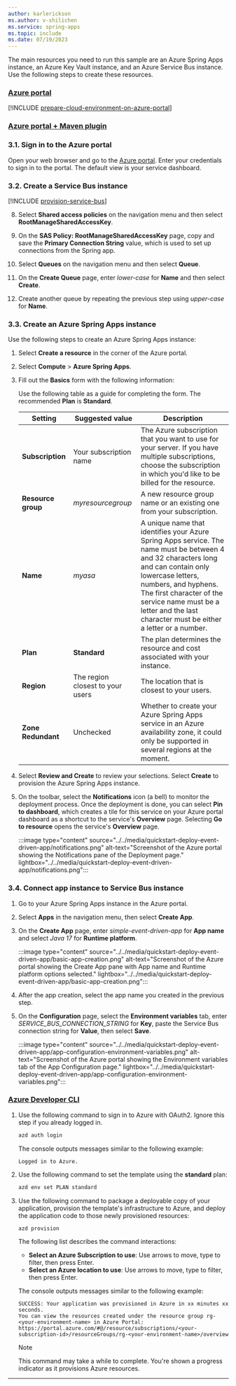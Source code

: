 ```yaml
---
author: karlerickson
ms.author: v-shilichen
ms.service: spring-apps
ms.topic: include
ms.date: 07/19/2023
---
```


<!-- 
For clarity of structure, a separate markdown file is used to describe how to prepare event-driven project.

[!INCLUDE [provision-event-driven](provision-event-driven.md)]

-->

The main resources you need to run this sample are an Azure Spring Apps instance, an Azure Key Vault instance, and an Azure Service Bus instance. Use the following steps to create these resources.

### [Azure portal](#tab/Azure-portal)

[!INCLUDE [prepare-cloud-environment-on-azure-portal](event-driven-prepare-cloud-environment-standard-azure-portal.md)]

### [Azure portal + Maven plugin](#tab/Azure-portal-maven-plugin)

### 3.1. Sign in to the Azure portal

Open your web browser and go to the [Azure portal](https://portal.azure.com/). Enter your credentials to sign in to the portal. The default view is your service dashboard.

### 3.2. Create a Service Bus instance

[!INCLUDE [provision-service-bus](provision-service-bus.md)]

8. Select **Shared access policies** on the navigation menu and then select **RootManageSharedAccessKey**.

1. On the **SAS Policy: RootManageSharedAccessKey** page, copy and save the **Primary Connection String** value, which is used to set up connections from the Spring app.

1. Select **Queues** on the navigation menu and then select **Queue**.

1. On the **Create Queue** page, enter *lower-case* for **Name** and then select **Create**.

1. Create another queue by repeating the previous step using *upper-case* for **Name**.

### 3.3. Create an Azure Spring Apps instance

Use the following steps to create an Azure Spring Apps instance:

1. Select **Create a resource** in the corner of the Azure portal.

1. Select **Compute** > **Azure Spring Apps**.

1. Fill out the **Basics** form with the following information:

   Use the following table as a guide for completing the form. The recommended **Plan** is **Standard**.

   | Setting            | Suggested value                  | Description                                                                                                                                                                                                                                                                                        |
   |--------------------|----------------------------------|----------------------------------------------------------------------------------------------------------------------------------------------------------------------------------------------------------------------------------------------------------------------------------------------------|
   | **Subscription**   | Your subscription name           | The  Azure subscription that you want to use for your server. If you have multiple subscriptions, choose the subscription in which you'd like to be billed for the resource.                                                                                                                       |
   | **Resource group** | *myresourcegroup*                | A new resource group name or an existing one from your subscription.                                                                                                                                                                                                                               |
   | **Name**           | *myasa*                          | A unique name that identifies your Azure Spring Apps service. The name must be between 4 and 32 characters long and can contain only lowercase letters, numbers, and hyphens. The first character of the service name must be a letter and the last character must be either a letter or a number. |
   | **Plan**           | **Standard**                     | The plan determines the resource and cost associated with your instance.                                                                                                                                                                                                                           |
   | **Region**         | The region closest to your users | The location that is closest to your users.                                                                                                                                                                                                                                                        |
   | **Zone Redundant** | Unchecked                        | Whether to create your Azure Spring Apps service in an Azure availability zone, it could only be supported in several regions at the moment.                                                                                                                                                       |

1. Select **Review and Create** to review your selections. Select **Create** to provision the Azure Spring Apps instance.

1. On the toolbar, select the **Notifications** icon (a bell) to monitor the deployment process. Once the deployment is done, you can select **Pin to dashboard**, which creates a tile for this service on your Azure portal dashboard as a shortcut to the service's **Overview** page. Selecting **Go to resource** opens the service's **Overview** page.

   :::image type="content" source="../../media/quickstart-deploy-event-driven-app/notifications.png" alt-text="Screenshot of the Azure portal showing the Notifications pane of the Deployment page." lightbox="../../media/quickstart-deploy-event-driven-app/notifications.png":::

### 3.4. Connect app instance to Service Bus instance

1. Go to your Azure Spring Apps instance in the Azure portal.

1. Select **Apps** in the navigation menu, then select **Create App**.

1. On the **Create App** page, enter *simple-event-driven-app* for **App name** and select *Java 17* for **Runtime platform**.

   :::image type="content" source="../../media/quickstart-deploy-event-driven-app/basic-app-creation.png" alt-text="Screenshot of the Azure portal showing the Create App pane with App name and Runtime platform options selected." lightbox="../../media/quickstart-deploy-event-driven-app/basic-app-creation.png":::

1. After the app creation, select the app name you created in the previous step.

1. On the **Configuration** page, select the **Environment variables** tab, enter *SERVICE_BUS_CONNECTION_STRING* for **Key**, paste the Service Bus connection string for **Value**, then select **Save**.

   :::image type="content" source="../../media/quickstart-deploy-event-driven-app/app-configuration-environment-variables.png" alt-text="Screenshot of the Azure portal showing the Environment variables tab of the App Configuration page." lightbox="../../media/quickstart-deploy-event-driven-app/app-configuration-environment-variables.png":::

### [Azure Developer CLI](#tab/Azure-Developer-CLI)

1. Use the following command to sign in to Azure with OAuth2. Ignore this step if you already logged in.

   ```bash
   azd auth login
   ```

   The console outputs messages similar to the following example:

   ```text
   Logged in to Azure.
   ```

1. Use the following command to set the template using the **standard** plan:

   ```bash
   azd env set PLAN standard
   ```

1. Use the following command to package a deployable copy of your application, provision the template's infrastructure to Azure, and deploy the application code to those newly provisioned resources:

   ```bash
   azd provision
   ```

   The following list describes the command interactions:

   - **Select an Azure Subscription to use**: Use arrows to move, type to filter, then press Enter.
   - **Select an Azure location to use**: Use arrows to move, type to filter, then press Enter.

   The console outputs messages similar to the following example:

   ```output
   SUCCESS: Your application was provisioned in Azure in xx minutes xx seconds.
   You can view the resources created under the resource group rg-<your-environment-name> in Azure Portal:
   https://portal.azure.com/#@/resource/subscriptions/<your-subscription-id>/resourceGroups/rg-<your-environment-name>/overview
   ```

   > [!NOTE]
   > This command may take a while to complete. You're shown a progress indicator as it provisions Azure resources.

---
